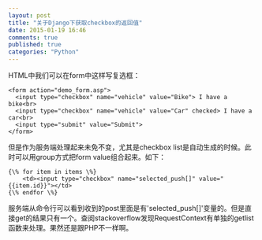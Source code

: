 ```yaml
---
layout: post
title: "关于Django下获取checkbox的返回值"
date: 2015-01-19 16:46
comments: true
published: true
categories: "Python"
---
```

  
  HTML中我们可以在form中这样写复选框：
  
	<form action="demo_form.asp">
	  <input type="checkbox" name="vehicle" value="Bike"> I have a bike<br>
	  <input type="checkbox" name="vehicle" value="Car" checked> I have a car<br>
	  <input type="submit" value="Submit">
	</form>

  但是作为服务端处理起来未免不变，尤其是checkbox list是自动生成的时候。此时可以用group方式把form value组合起来。如下：

    {\% for item in items \%}
		<td><input type="checkbox" name="selected_push[]" value="{{item.id}}"></td>
    {\% endfor \%}

  服务端从命令行可以看到收到的post里面是有'selected_push[]'变量的。但是直接get的结果只有一个。查阅stackoverflow发现RequestContext有单独的getlist函数来处理。果然还是跟PHP不一样啊。